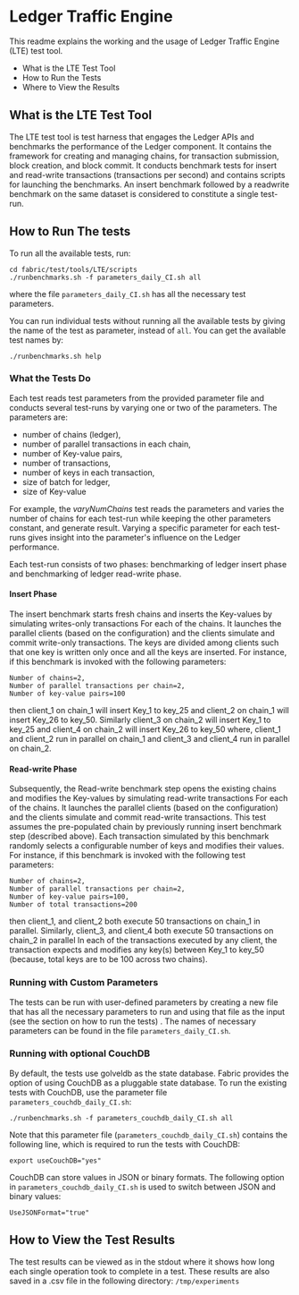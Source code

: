 # Ledger Traffic Engine

This readme explains the working and the usage of Ledger Traffic Engine (LTE)
test tool.


- What is the LTE Test Tool
- How to Run the Tests
- Where to View the Results

## What is the LTE Test Tool

The LTE test tool is test harness that engages the Ledger APIs and benchmarks
the performance of the Ledger component. It contains the framework for creating
and managing chains, for transaction submission, block creation, and block
commit. It conducts benchmark tests for insert and read-write transactions
(transactions per second) and contains scripts for launching the benchmarks. An
insert benchmark followed by a readwrite benchmark on the same dataset is
considered to constitute a single test-run.


## How to Run The tests

To run all the available tests, run:
```
cd fabric/test/tools/LTE/scripts
./runbenchmarks.sh -f parameters_daily_CI.sh all
```
where the file `parameters_daily_CI.sh` has all the necessary test parameters.


You can run individual tests without running all the available tests by giving
the name of the test as parameter, instead of `all`. You can get the available
test names by:
```
./runbenchmarks.sh help
```

### What the Tests Do

Each test reads test parameters from the provided parameter file and
conducts several test-runs by varying one or two of the parameters. The
parameters are:
* number of chains (ledger),
* number of parallel transactions in each chain,
* number of Key-value pairs,
* number of transactions,
* number of keys in each transaction,
* size of batch for ledger,
* size of Key-value

For example, the *varyNumChains* test reads the parameters and varies the
number of chains for each test-run while keeping the other parameters constant,
and generate result. Varying a specific parameter for each test-runs gives
insight into the parameter's influence on the Ledger performance.

Each test-run consists of two phases: benchmarking of ledger insert phase and
benchmarking of ledger read-write phase.

#### Insert Phase

The insert benchmark starts fresh chains and inserts the Key-values by
simulating writes-only transactions For each of the chains. It launches the
parallel clients (based on the configuration) and the clients simulate and
commit write-only transactions. The keys are divided among clients such that
one key is written only once and all the keys are inserted. For instance, if
this benchmark is invoked with the following parameters:
```
Number of chains=2,
Number of parallel transactions per chain=2,
Number of key-value pairs=100
```
then client_1 on chain_1 will insert Key_1 to key_25 and client_2 on chain_1 will
insert Key_26 to key_50. Similarly client_3 on chain_2 will insert Key_1 to
key_25 and client_4 on chain_2 will insert Key_26 to key_50 where, client_1 and
client_2 run in parallel on chain_1 and client_3 and client_4 run in parallel
on chain_2.

#### Read-write Phase

Subsequently, the Read-write benchmark step opens the existing chains and
modifies the Key-values by simulating read-write transactions For each of the
chains. It launches the parallel clients (based on the configuration) and the
clients simulate and commit read-write transactions. This test assumes the
pre-populated chain by previously running insert benchmark step (described
above). Each transaction simulated by this benchmark randomly selects a
configurable number of keys and modifies their values. For instance, if this
benchmark is invoked with the following test parameters:
```
Number of chains=2,
Number of parallel transactions per chain=2,
Number of key-value pairs=100,
Number of total transactions=200
```
then client_1, and client_2 both execute 50 transactions on
chain_1 in parallel.  Similarly, client_3, and client_4 both execute 50
transactions on chain_2 in parallel In each of the transactions executed by any
client, the transaction expects and modifies any key(s) between Key_1 to key_50
(because, total keys are to be 100 across two chains).

### Running with Custom Parameters

The tests can be run with user-defined parameters by creating a new file that
has all the necessary parameters to run and using that file as the input (see
the section on how to run the tests) . The names of necessary parameters can be
found in the file `parameters_daily_CI.sh`.

### Running with optional CouchDB

By default, the tests use golveldb as the state database. Fabric provides the
option of using CouchDB as a pluggable state database. To run the existing
tests with CouchDB, use the parameter file `parameters_couchdb_daily_CI.sh`:
```
./runbenchmarks.sh -f parameters_couchdb_daily_CI.sh all
```
Note that this parameter file (`parameters_couchdb_daily_CI.sh`) contains the
following line, which is required to run the tests with CouchDB:
```
export useCouchDB="yes"
```
CouchDB can store values in JSON or binary formats. The following option in
`parameters_couchdb_daily_CI.sh` is used to switch between JSON and binary
values:
```
UseJSONFormat="true"
```

## How to View the Test Results

The test results can be viewed as in the stdout where it shows how long each
single operation took to complete in a test. These results are also saved in a
.csv file in the following directory: `/tmp/experiments`
